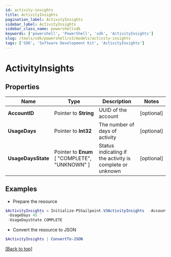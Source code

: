 ```yaml
---
id: activity-insights
title: ActivityInsights
pagination_label: ActivityInsights
sidebar_label: ActivityInsights
sidebar_class_name: powershellsdk
keywords: ['powershell', 'PowerShell', 'sdk', 'ActivityInsights'] 
slug: /tools/sdk/powershell/v3/models/activity-insights
tags: ['SDK', 'Software Development Kit', 'ActivityInsights']
---
```



# ActivityInsights

## Properties

Name | Type | Description | Notes
------------ | ------------- | ------------- | -------------
**AccountID** |  Pointer to **String** | UUID of the account | [optional] 
**UsageDays** |  Pointer to **Int32** | The number of days of activity | [optional] 
**UsageDaysState** |  Pointer to  **Enum** [  "COMPLETE",    "UNKNOWN" ] | Status indicating if the activity is complete or unknown | [optional] 

## Examples

- Prepare the resource
```powershell
$ActivityInsights = Initialize-PSSailpoint.V3ActivityInsights  -AccountID c4ddd5421d8549f0abd309162cafd3b1 `
 -UsageDays 45 `
 -UsageDaysState COMPLETE
```

- Convert the resource to JSON
```powershell
$ActivityInsights | ConvertTo-JSON
```


[[Back to top]](#) 


